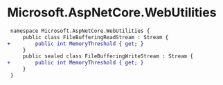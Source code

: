 # Microsoft.AspNetCore.WebUtilities

``` diff
 namespace Microsoft.AspNetCore.WebUtilities {
     public class FileBufferingReadStream : Stream {
+        public int MemoryThreshold { get; }
     }
     public sealed class FileBufferingWriteStream : Stream {
+        public int MemoryThreshold { get; }
     }
 }
```


